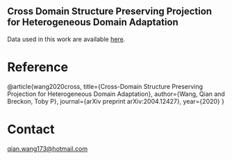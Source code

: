 ## Cross Domain Structure Preserving Projection for Heterogeneous Domain Adaptation
Data used in this work are available [here](https://github.com/hellowangqian/domain-adaptation-capls).

# Reference
@article{wang2020cross,
  title={Cross-Domain Structure Preserving Projection for Heterogeneous Domain Adaptation},
  author={Wang, Qian and Breckon, Toby P},
  journal={arXiv preprint arXiv:2004.12427},
  year={2020}
}

# Contact
qian.wang173@hotmail.com
